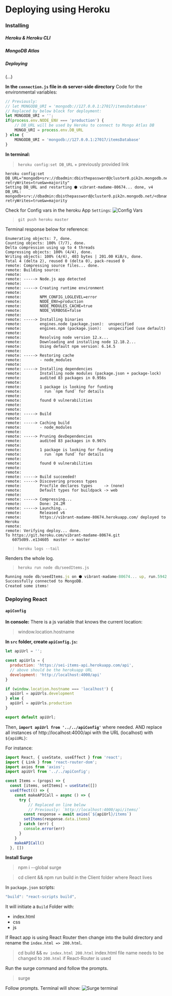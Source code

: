 # Deploying using Heroku

### Installing

##### Heroku & Heroku CLI

##### MongoDB Atlas


##### Deploying

(...)

**In the `connection.js` file in `db` server-side directory**
Code for the environmental variables:
```js
// Previously:
// let MONGODB_URI = 'mongodb://127.0.0.1:27017/itemsDatabase'
// Replaced by below block for deployment:
let MONGODB_URI = '';
if(process.env.NODE_ENV === 'production') {
    // DB_URL will be used by Heroku to connect to Mongo Atlas DB
    MONGO_URI = process.env.DB_URL
} else {
    MONGODB_URI = 'mongodb://127.0.0.1:27017/itemsDatabase'
}
```
**In terminal:**
> `heroku config:set DB_URL` + previously provided link
```
heroku config:set DB_URL="mongodb+srv://dbadmin:dbisthepassword@cluster0.pik2n.mongodb.net/<dbname>?retryWrites=true&w=majority"
Setting DB_URL and restarting ⬢ vibrant-madame-80674... done, v4
DB_URL: mongodb+srv://dbadmin:dbisthepassword@cluster0.pik2n.mongodb.net/<dbname>?retryWrites=true&w=majority
```
Check for Config vars in the heroku App `Settings`:
![Config Vars](https://i.imgur.com/Qq2ZrJz.png)

> `git push heroku master`

Terminal response below for reference:
```
Enumerating objects: 7, done.
Counting objects: 100% (7/7), done.
Delta compression using up to 4 threads
Compressing objects: 100% (4/4), done.
Writing objects: 100% (4/4), 403 bytes | 201.00 KiB/s, done.
Total 4 (delta 2), reused 0 (delta 0), pack-reused 0
remote: Compressing source files... done.
remote: Building source:
remote: 
remote: -----> Node.js app detected
remote:        
remote: -----> Creating runtime environment
remote:        
remote:        NPM_CONFIG_LOGLEVEL=error
remote:        NODE_ENV=production
remote:        NODE_MODULES_CACHE=true
remote:        NODE_VERBOSE=false
remote:        
remote: -----> Installing binaries
remote:        engines.node (package.json):  unspecified
remote:        engines.npm (package.json):   unspecified (use default)
remote:        
remote:        Resolving node version 12.x...
remote:        Downloading and installing node 12.18.2...
remote:        Using default npm version: 6.14.5
remote:        
remote: -----> Restoring cache
remote:        - node_modules
remote:        
remote: -----> Installing dependencies
remote:        Installing node modules (package.json + package-lock)
remote:        audited 83 packages in 0.956s
remote:        
remote:        1 package is looking for funding
remote:          run `npm fund` for details
remote:        
remote:        found 0 vulnerabilities
remote:        
remote:        
remote: -----> Build
remote:        
remote: -----> Caching build
remote:        - node_modules
remote:        
remote: -----> Pruning devDependencies
remote:        audited 83 packages in 0.907s
remote:        
remote:        1 package is looking for funding
remote:          run `npm fund` for details
remote:        
remote:        found 0 vulnerabilities
remote:        
remote:        
remote: -----> Build succeeded!
remote: -----> Discovering process types
remote:        Procfile declares types     -> (none)
remote:        Default types for buildpack -> web
remote: 
remote: -----> Compressing...
remote:        Done: 24.2M
remote: -----> Launching...
remote:        Released v6
remote:        https://vibrant-madame-80674.herokuapp.com/ deployed to Heroku
remote: 
remote: Verifying deploy... done.
To https://git.heroku.com/vibrant-madame-80674.git
   6075d09..e134605  master -> master
```

> `heroku logs --tail` 

Renders the whole log.

> `heroku run node db/seedItems.js`

```js
Running node db/seedItems.js on ⬢ vibrant-madame-80674... up, run.5942 (Free)
Successfully connected to MongoDB.
Created some items!
```

### Deploying React

#### `apiConfig`

**In console:**
There is a js variable that knows the current location:
> window.location.hostname

**In `src` folder, create `apiConfig.js`:**
```js
let apiUrl = '';

const apiUrls = {
  production: 'https://sei-items-api.herokuapp.com/api',
  // above should be the herokuapp URL
  development: 'http://localhost:4000/api'
}

if (window.location.hostname === 'localhost') {
  apiUrl = apiUrls.development
} else {
  apiUrl = apiUrls.production
}

export default apiUrl;
```

Then, **`import apiUrl from '../../apiConfig'`** where needed.
AND replace all instances of http://localhost:4000/api with the URL (localhost) with `${apiURL}`:

For instance:

```js
import React, { useState, useEffect } from 'react';
import { Link } from 'react-router-dom';
import axios from 'axios';
import apiUrl from '../../apiConfig';

const Items = (props) => {
  const [items, setItems] = useState([])
  useEffect(() => {
    const makeAPICall = async () => {
      try {
          // Replaced on line below
          // Previously: `http://localhost:4000/api/items/`
        const response = await axios(`${apiUrl}/items`)
        setItems(response.data.items)
      } catch (err) {
        console.error(err)
      }
    }
    makeAPICall()
  }, [])
  ```

**Install Surge**
> npm i --global surge

>cd client && 
npm run build
in the Client folder where React lives

In `package.json` scripts:
```js
"build": "react-scripts build",
```
It will initiate a `Build` Folder with:
- index.html
- css
- js

If React app is using React Router then change into the build directory and rename the `index.html => 200.html`.

> cd build && 
`mv index.html 200.html`
index.html file name needs to be changed to `200.html` if React-Router is used

Run the surge command and follow the prompts.

> surge

Follow prompts.
Terminal will show:
![Surge terminal](https://i.imgur.com/kCmB9jg.png)



